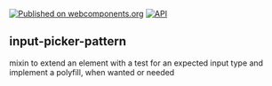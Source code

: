 [![Published on webcomponents.org](https://img.shields.io/badge/webcomponents.org-published-blue.svg)](https://www.webcomponents.org/element/fooloomanzoo/input-picker-pattern)
[![API](https://img.shields.io/badge/API-available-green.svg)](https://www.webcomponents.org/element/fooloomanzoo/dainput-picker-pattern/mixins/input-picker-pattern)

## input-picker-pattern

mixin to extend an element with a test for an expected input type and implement a polyfill, when wanted or needed
